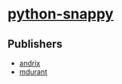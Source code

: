 # [python-snappy](https://pypi.org/project/python-snappy)



## Publishers
- [andrix](https://pypi.org/user/andrix)
- [mdurant](https://pypi.org/user/mdurant)

